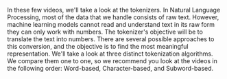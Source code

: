 In these few videos, we'll take a look at the tokenizers. In Natural Language Processing, most of the data that we handle consists of raw text. However, machine learning models cannot read and understand text in its raw form they can only work with numbers. The tokenizer's objective will be to translate the text into numbers. There are several possible approaches to this conversion, and the objective is to find the most meaningful representation. We'll take a look at three distinct tokenization algorithms. We compare them one to one, so we recommend you look at the videos in the following order: Word-based, Character-based, and Subword-based.